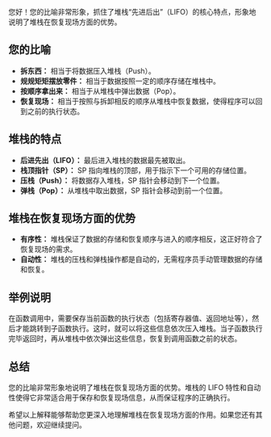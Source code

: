您好！您的比喻非常形象，抓住了堆栈“先进后出”（LIFO）的核心特点，形象地说明了堆栈在恢复现场方面的优势。

## 您的比喻

- **拆东西：** 相当于将数据压入堆栈（Push）。
- **规规矩矩摆放零件：** 相当于数据按照一定的顺序存储在堆栈中。
- **按顺序拿出来：** 相当于从堆栈中弹出数据（Pop）。
- **恢复现场：** 相当于按照与拆卸相反的顺序从堆栈中恢复数据，使得程序可以回到之前的执行状态。

## 堆栈的特点

- **后进先出（LIFO）：** 最后进入堆栈的数据最先被取出。
- **栈顶指针（SP）：** SP 指向堆栈的顶部，用于指示下一个可用的存储位置。
- **压栈（Push）：** 将数据存入堆栈，SP 指针会移动到下一个位置。
- **弹栈（Pop）：** 从堆栈中取出数据，SP 指针会移动到前一个位置。

## 堆栈在恢复现场方面的优势

- **有序性：** 堆栈保证了数据的存储和恢复顺序与进入的顺序相反，这正好符合了恢复现场的需求。
- **自动性：** 堆栈的压栈和弹栈操作都是自动的，无需程序员手动管理数据的存储和恢复。

## 举例说明

在函数调用中，需要保存当前函数的执行状态（包括寄存器值、返回地址等），然后才能跳转到子函数执行。这时，就可以将这些信息依次压入堆栈。当子函数执行完毕返回时，再从堆栈中依次弹出这些信息，恢复到调用函数之前的状态。

## 总结

您的比喻非常形象地说明了堆栈在恢复现场方面的优势。堆栈的 LIFO 特性和自动性使得它非常适合用于保存和恢复现场信息，从而保证程序的正确执行。

希望以上解释能够帮助您更深入地理解堆栈在恢复现场方面的作用。如果您还有其他问题，欢迎继续提问。